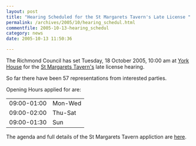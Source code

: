 ```yaml
---
layout: post
title: "Hearing Scheduled for the St Margarets Tavern's Late License "
permalink: /archives/2005/10/hearing_schedul.html
commentfile: 2005-10-13-hearing_schedul
category: news
date: 2005-10-13 11:50:36

---
```


The Richmond Council has set Tuesday, 18 October 2005, 10:00 am at [York House](/cgi-bin/directory.cgi?key=200508171541&action=getlisting) for the [St Margarets Tavern's](/cgi-bin/directory.cgi?key=200505231529&action=getlisting) late license hearing.

So far there have been 57 representations from interested parties.

Opening Hours applied for are:

|             |         |
|-------------|---------|
| 09:00-01:00 | Mon-Wed |
| 09:00-02:00 | Thu-Sat |
| 09:00-01:30 | Sun     |

The agenda and full details of the St Margarets Tavern appliction are [here](http://www.richmond.gov.uk/home/council_government_and_democracy/democratic_processes_and_events/publicmeetings/calendar_of_meetings.htm?mgl=ieListDocuments.asp&CId=232&MId=1465&Ver=4).
